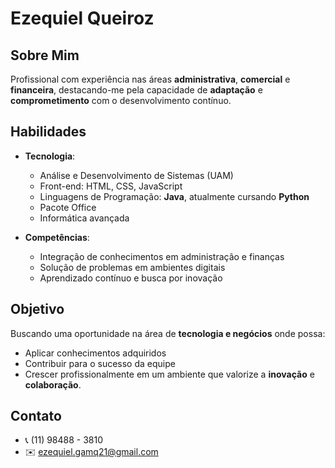 

# Ezequiel Queiroz

## Sobre Mim
Profissional com experiência nas áreas **administrativa**, **comercial** e **financeira**, destacando-me pela capacidade de **adaptação** e **comprometimento** com o desenvolvimento contínuo.

## Habilidades
- **Tecnologia**:
  - Análise e Desenvolvimento de Sistemas (UAM)
  - Front-end: HTML, CSS, JavaScript
  - Linguagens de Programação: **Java**, atualmente cursando **Python**
  - Pacote Office
  - Informática avançada

- **Competências**:
  - Integração de conhecimentos em administração e finanças
  - Solução de problemas em ambientes digitais
  - Aprendizado contínuo e busca por inovação

## Objetivo
Buscando uma oportunidade na área de **tecnologia e negócios** onde possa:
- Aplicar conhecimentos adquiridos
- Contribuir para o sucesso da equipe
- Crescer profissionalmente em um ambiente que valorize a **inovação** e **colaboração**.

## Contato
- 📞 (11) 98488 - 3810
- ✉️ ezequiel.gamq21@gmail.com
